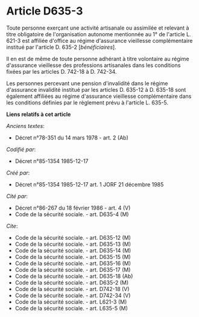 # Article D635-3

Toute personne exerçant une activité artisanale ou assimilée et relevant à titre obligatoire de l'organisation autonome
mentionnée au 1° de l'article L. 621-3 est affiliée d'office au régime d'assurance vieillesse complémentaire institué par
l'article D. 635-2 [*bénéficiaires*]. 

Il en est de même de toute personne adhérant à titre volontaire au régime d'assurance vieillesse des professions artisanales
dans les conditions fixées par les articles D. 742-18 à D. 742-34. 

Les personnes percevant une pension d'invalidité dans le régime d'assurance invalidité institué par les articles D. 635-12 à
D. 635-18 sont également affiliées au régime d'assurance vieillesse complémentaire dans les conditions définies par le
règlement prévu à l'article L. 635-5.

**Liens relatifs à cet article**

_Anciens textes_:

  - Décret n°78-351 du 14 mars 1978 - art. 2 (Ab)

_Codifié par_:

  - Décret n°85-1354 1985-12-17

_Créé par_:

  - Décret n°85-1354 1985-12-17 art. 1 JORF 21 décembre 1985

_Cité par_:

  - Décret n°86-267 du 18 février 1986 - art. 4 (V)
  - Code de la sécurité sociale. - art. D635-4 (M)

_Cite_:

  - Code de la sécurité sociale. - art. D635-12 (M)
  - Code de la sécurité sociale. - art. D635-13 (M)
  - Code de la sécurité sociale. - art. D635-14 (M)
  - Code de la sécurité sociale. - art. D635-15 (M)
  - Code de la sécurité sociale. - art. D635-16 (M)
  - Code de la sécurité sociale. - art. D635-17 (M)
  - Code de la sécurité sociale. - art. D635-18 (Ab)
  - Code de la sécurité sociale. - art. D635-2 (M)
  - Code de la sécurité sociale. - art. D742-18 (V)
  - Code de la sécurité sociale. - art. D742-34 (V)
  - Code de la sécurité sociale. - art. L621-3 (M)
  - Code de la sécurité sociale. - art. L635-5 (M)
